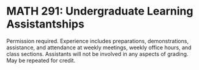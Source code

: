 # MATH 291: Undergraduate Learning Assistantships

Permission required. Experience includes preparations, demonstrations, assistance, and attendance at weekly meetings, weekly office hours, and class sections. Assistants will not be involved in any aspects of grading. May be repeated for credit.